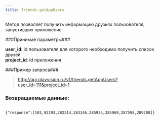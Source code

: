 ```yaml
---
title: friends.getAppUsers
---
```


Метод позволяет получить информацию друзьях пользователя, запустивших приложение

###Принимае параметры###

**user_id**: id пользователя для которого необходимо получить список друзей<br/>
**project_id**: id приложения

###Пример запроса###

> http://api.playvision.ru/v1/friends.getAppUsers?user_id=111&project_id=1

### Возвращаемые данные: ###
<pre>
<code>
{"response":[103,92293,282314,283346,285935,285969,287598,289780]}
</code>
</pre>